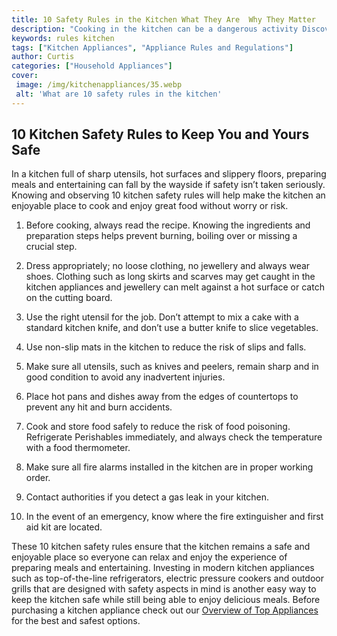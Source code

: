 ```yaml
---
title: 10 Safety Rules in the Kitchen What They Are  Why They Matter
description: "Cooking in the kitchen can be a dangerous activity Discover the 10 safety rules that all cooks should be aware of and why they are important for staying safe and healthy in the kitchen"
keywords: rules kitchen
tags: ["Kitchen Appliances", "Appliance Rules and Regulations"]
author: Curtis
categories: ["Household Appliances"]
cover: 
 image: /img/kitchenappliances/35.webp
 alt: 'What are 10 safety rules in the kitchen'
---
```

## 10 Kitchen Safety Rules to Keep You and Yours Safe

In a kitchen full of sharp utensils, hot surfaces and slippery floors, preparing meals and entertaining can fall by the wayside if safety isn’t taken seriously. Knowing and observing 10 kitchen safety rules will help make the kitchen an enjoyable place to cook and enjoy great food without worry or risk. 

1. Before cooking, always read the recipe. Knowing the ingredients and preparation steps helps prevent burning, boiling over or missing a crucial step.

2. Dress appropriately; no loose clothing, no jewellery and always wear shoes. Clothing such as long skirts and scarves may get caught in the kitchen appliances and jewellery can melt against a hot surface or catch on the cutting board.

3. Use the right utensil for the job. Don’t attempt to mix a cake with a standard kitchen knife, and don’t use a butter knife to slice vegetables.

4. Use non-slip mats in the kitchen to reduce the risk of slips and falls.

5. Make sure all utensils, such as knives and peelers, remain sharp and in good condition to avoid any inadvertent injuries.

6. Place hot pans and dishes away from the edges of countertops to prevent any hit and burn accidents.

7. Cook and store food safely to reduce the risk of food poisoning. Refrigerate Perishables immediately, and always check the temperature with a food thermometer.

8. Make sure all fire alarms installed in the kitchen are in proper working order.

9. Contact authorities if you detect a gas leak in your kitchen.

10. In the event of an emergency, know where the fire extinguisher and first aid kit are located.

These 10 kitchen safety rules ensure that the kitchen remains a safe and enjoyable place so everyone can relax and enjoy the experience of preparing meals and entertaining. Investing in modern kitchen appliances such as top-of-the-line refrigerators, electric pressure cookers and outdoor grills that are designed with safety aspects in mind is another easy way to keep the kitchen safe while still being able to enjoy delicious meals. Before purchasing a kitchen appliance check out our [Overview of Top Appliances](./pages/appliance-overview) for the best and safest options.
